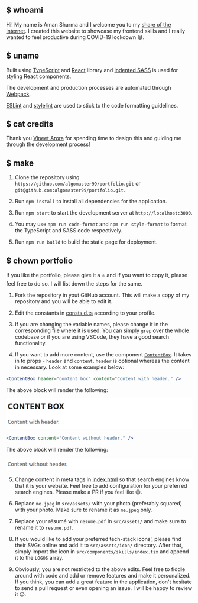 ## $ whoami

Hi! My name is Aman Sharma and I welcome you to my
[share of the internet](https://algomaster99.github.io/). I created this
website to showcase my frontend skills and I really wanted to feel productive
during COVID-19 lockdown :sweat_smile:.

## $ uname

Built using [TypeScript](https://www.typescriptlang.org/) and
[React](https://reactjs.org/) library and
[indented SASS](https://sass-lang.com/documentation/syntax#the-indented-syntax)
is used for styling React components.

The development and production processes are automated through
[Webpack](https://webpack.js.org/).

[ESLint](https://eslint.org/) and [stylelint](https://stylelint.io/) are used to
stick to the code formatting guidelines.

## $ cat credits

Thank you
[Vineet Arora](https://dribbble.com/vineetarora 'Designer at ClearTrip') for
spending time to design this and guiding me through the development process!

## $ make

1. Clone the repository using `https://github.com/algomaster99/portfolio.git`
or `git@github.com:algomaster99/portfolio.git`.

2. Run `npm install` to install all dependencies for the application.

3. Run `npm start` to start the development server at `http://localhost:3000`.

4. You may use `npm run code-format` and `npm run style-format` to format the
TypeScript and SASS code respectively.

5. Run `npm run build` to build the static page for deployment.

## $ chown <your name> portfolio

If you like the portfolio, please give it a :star: and if you want to copy it,
please feel free to do so. I will list down the steps for the same.

1. Fork the repository in yout GitHub account. This will make a copy of my
repository and you will be able to edit it.

2. Edit the constants in [consts.d.ts](src/consts.d.ts) according to your
profile.

3. If you are changing the variable names, please change it in the
corresponding file where it is used. You can simply `grep` over the whole
codebase or if you are using VSCode, they have a good search functionality.

4. If you want to add more content, use the component
[`ContentBox`](src/components/content-box/index.tsx). It takes in to props -
`header` and `content`. `header` is optional whereas the content in necessary.
Look at some examples below:

```jsx
<ContentBox header="content box" content="Content with header." />
```

The above block will render the following:

![content-with-header](src/assets/readme/content-with-header.png)

```jsx
<ContentBox content="Content without header." />
```

The above block will render the following:

![content-without-header](src/assets/readme/content-without-header.png)

5. Change content in meta tags in [index.html](index.html) so that search
engines know that it is your website. Feel free to add configuration for your
preferred search engines. Please make a PR if you feel like :smile:.

6. Replace `me.jpeg` in `src/assets/` with your photo (preferably squared) with
your photo. Make sure to rename it as `me.jpeg` only.

7. Replace your résumé with `resume.pdf` in `src/assets/` and make sure to
rename it to `resume.pdf`.

8. If you would like to add your preferred tech-stack icons', please find their
SVGs online and add it to `src/assets/icon/` directory. After that, simply
import the icon in `src/components/skills/index.tsx` and append it to the
`LOGOS` array.

9. Obviously, you are not restricted to the above edits. Feel free to fiddle
around with code and add or remove features and make it personalized. If you
think, you can add a great feature in the application, don't hesitate to send a
pull request or even opening an issue. I will be happy to review it :relieved:.
